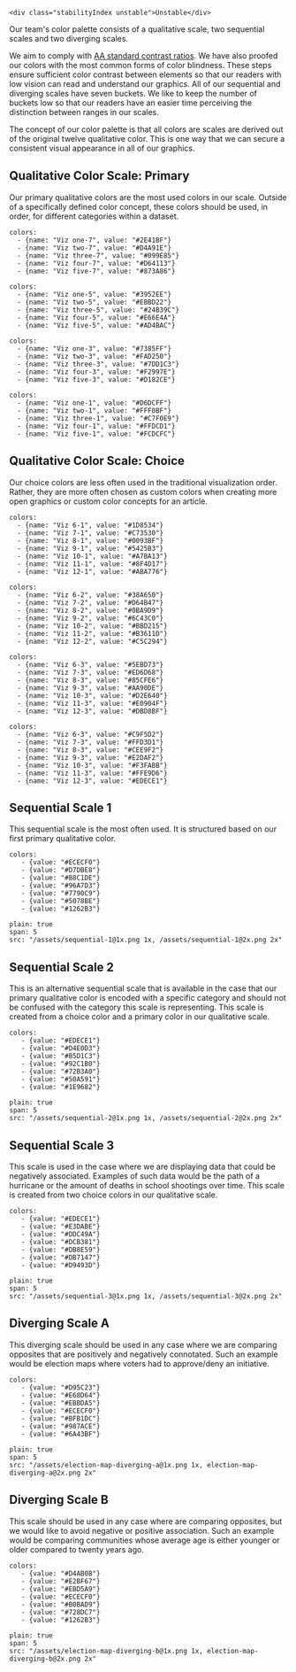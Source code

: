 ```html|span-1,no-source,plain
<div class="stabilityIndex unstable">Unstable</div>
```

Our team's color palette consists of a qualitative scale, two sequential scales and two diverging scales.

We aim to comply with [AA standard contrast ratios](https://www.w3.org/TR/WCAG/). We have also proofed our colors with the most common forms of color blindness. These steps ensure sufficient color contrast between elements so that our readers with low vision can read and understand our graphics.
All of our sequential and diverging scales have seven buckets. We like to keep the number of buckets low so that our readers have an easier time perceiving the distinction between ranges in our scales.

The concept of our color palette is that all colors are scales are derived out of the original twelve qualitative color. This is one way that we can secure a consistent visual appearance in all of our graphics.

## Qualitative Color Scale: Primary
Our primary qualitative colors are the most used colors in our scale. Outside of a specifically defined color concept, these colors should be used, in order, for different categories within a dataset.

```color-palette|span-1
colors:
  - {name: "Viz one-7", value: "#2E41BF"}
  - {name: "Viz two-7", value: "#D4A91E"}
  - {name: "Viz three-7", value: "#099E85"}
  - {name: "Viz four-7", value: "#D64113"}
  - {name: "Viz five-7", value: "#873A86"}
```
```color-palette|span-1
colors:
  - {name: "Viz one-5", value: "#3952EE"}
  - {name: "Viz two-5", value: "#EBBD22"}
  - {name: "Viz three-5", value: "#24B39C"}
  - {name: "Viz four-5", value: "#E66E4A"}
  - {name: "Viz five-5", value: "#AD4BAC"}
```
```color-palette|span-1
colors:
  - {name: "Viz one-3", value: "#7385FF"}
  - {name: "Viz two-3", value: "#FAD250"}
  - {name: "Viz three-3", value: "#7DD1C3"}
  - {name: "Viz four-3", value: "#F2997E"}
  - {name: "Viz five-3", value: "#D182CE"}
```
```color-palette|span-1
colors:
  - {name: "Viz one-1", value: "#D6DCFF"}
  - {name: "Viz two-1", value: "#FFF0BF"}
  - {name: "Viz three-1", value: "#C7F0E9"}
  - {name: "Viz four-1", value: "#FFDCD1"}
  - {name: "Viz five-1", value: "#FCDCFC"}
```


## Qualitative Color Scale: Choice
Our choice colors are less often used in the traditional visualization order. Rather, they are more often chosen as custom colors when creating more open graphics or custom color concepts for an article.

```color-palette|span-1
colors:
  - {name: "Viz 6-1", value: "#1D8534"}
  - {name: "Viz 7-1", value: "#C73530"}
  - {name: "Viz 8-1", value: "#0093BF"}
  - {name: "Viz 9-1", value: "#5425B3"}
  - {name: "Viz 10-1", value: "#A7BA13"}
  - {name: "Viz 11-1", value: "#8F4D17"}
  - {name: "Viz 12-1", value: "#ABA776"}
```
```color-palette|span-1
colors:
  - {name: "Viz 6-2", value: "#38A650"}
  - {name: "Viz 7-2", value: "#D64B47"}
  - {name: "Viz 8-2", value: "#0BA9D9"}
  - {name: "Viz 9-2", value: "#6C43C0"}
  - {name: "Viz 10-2", value: "#BBD215"}
  - {name: "Viz 11-2", value: "#B3611D"}
  - {name: "Viz 12-2", value: "#C5C294"}
```
```color-palette|span-1
colors:
  - {name: "Viz 6-3", value: "#5EBD73"}
  - {name: "Viz 7-3", value: "#ED6D68"}
  - {name: "Viz 8-3", value: "#85CFE6"}
  - {name: "Viz 9-3", value: "#AA90DE"}
  - {name: "Viz 10-3", value: "#D2E640"}
  - {name: "Viz 11-3", value: "#E0904F"}
  - {name: "Viz 12-3", value: "#DBD8BF"}
```
```color-palette|span-1
colors:
  - {name: "Viz 6-3", value: "#C9F5D2"}
  - {name: "Viz 7-3", value: "#FFD3D1"}
  - {name: "Viz 8-3", value: "#CEE9F2"}
  - {name: "Viz 9-3", value: "#E2DAF2"}
  - {name: "Viz 10-3", value: "#F3FABB"}
  - {name: "Viz 11-3", value: "#FFE9D6"}
  - {name: "Viz 12-3", value: "#EDECE1"}
```

## Sequential Scale 1
This sequential scale is the most often used. It is structured based on our first primary qualitative color.
```color-palette|horizontal
colors:
   - {value: "#ECECF0"}
   - {value: "#D7DBE8"}
   - {value: "#B8C1DE"}
   - {value: "#96A7D3"}
   - {value: "#7790C9"}
   - {value: "#5078BE"}
   - {value: "#1262B3"}
```
```image
plain: true
span: 5
src: "/assets/sequential-1@1x.png 1x, /assets/sequential-1@2x.png 2x"
```

## Sequential Scale 2
This is an alternative sequential scale that is available in the case that our primary qualitative color is encoded with a specific category and should not be confused with the category this scale is representing. This scale is created from a choice color and a primary color in our qualitative scale.
```color-palette|horizontal
colors:
   - {value: "#EDECE1"}
   - {value: "#D4E0D3"}
   - {value: "#B5D1C3"}
   - {value: "#92C1B0"}
   - {value: "#72B3A0"}
   - {value: "#50A591"}
   - {value: "#1E9682"}
```
```image
plain: true
span: 5
src: "/assets/sequential-2@1x.png 1x, /assets/sequential-2@2x.png 2x"
```

## Sequential Scale 3
This scale is used in the case where we are displaying data that could be negatively associated. Examples of such data would be the path of a hurricane or the amount of deaths in school shootings over time. This scale is created from two choice colors in our qualitative scale.
```color-palette|horizontal
colors:
   - {value: "#EDECE1"}
   - {value: "#E3DABE"}
   - {value: "#DDC49A"}
   - {value: "#DCB381"}
   - {value: "#DB8E59"}
   - {value: "#DB7147"}
   - {value: "#D9493D"}
```
```image
plain: true
span: 5
src: "/assets/sequential-3@1x.png 1x, /assets/sequential-3@2x.png 2x"
```

## Diverging Scale A
This diverging scale should be used in any case where we are comparing opposites that are positively and negatively connotated. Such an example would be election maps where voters had to approve/deny an initiative.
```color-palette|horizontal
colors:
   - {value: "#D95C23"}
   - {value: "#E68D64"}
   - {value: "#EBBDA5"}
   - {value: "#ECECF0"}
   - {value: "#BFB1DC"}
   - {value: "#987ACE"}
   - {value: "#6A43BF"}
```

```image
plain: true
span: 5
src: "/assets/election-map-diverging-a@1x.png 1x, election-map-diverging-a@2x.png 2x"
```

## Diverging Scale B
This scale should be used in any case where are comparing opposites, but we would like to avoid negative or positive association. Such an example would be comparing communities whose average age is either younger or older compared to twenty years ago.
```color-palette|horizontal
colors:
   - {value: "#D4AB0B"}
   - {value: "#E2BF67"}
   - {value: "#EBD5A9"}
   - {value: "#ECECF0"}
   - {value: "#B0BAD9"}
   - {value: "#728DC7"}
   - {value: "#1262B3"}
```

```image
plain: true
span: 5
src: "/assets/election-map-diverging-b@1x.png 1x, election-map-diverging-b@2x.png 2x"
```
